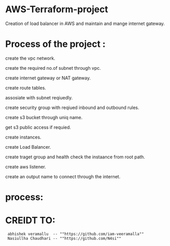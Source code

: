 # AWS-Terraform-project
Creation of load balancer in AWS and maintain and mange internet gateway.


# Process of the project :
create the vpc network.

create the required no.of subnet through vpc. 

create internet gateway or NAT gateway. 

create route tables.

assosiate with subnet reqiuedly.

create security group with reqiued inbound and outbound rules.

create s3 bucket through uniq name.

get s3 public access if requied. 

create instances. 

create Load Balancer. 

create traget group and health check the instaance from root path.

create aws listener. 

create an output name to connect through the internet.

# process:
     

# CREIDT TO:
     abhishek veramallu  -- ""https://github.com/iam-veeramalla""
     Nasiullha Chaudhari -- ""https://github.com/N4si""

